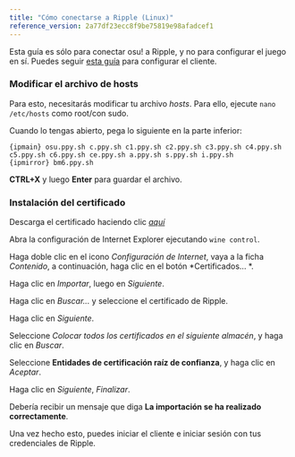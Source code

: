 ```yaml
---
title: "Cómo conectarse a Ripple (Linux)"
reference_version: 2a77df23ecc8f9be75819e98afadcef1
---
```

Esta guía es sólo para conectar osu! a Ripple, y no para configurar el juego en sí. Puedes seguir [esta guía](https://gist.github.com/Francesco149/a2f796683a4e5195458f4bb171d88eb0) para configurar el cliente.

### Modificar el archivo de hosts
Para esto, necesitarás modificar tu archivo *hosts*. Para ello, ejecute `nano /etc/hosts` como root/con sudo.

Cuando lo tengas abierto, pega lo siguiente en la parte inferior:

```
{ipmain} osu.ppy.sh c.ppy.sh c1.ppy.sh c2.ppy.sh c3.ppy.sh c4.ppy.sh c5.ppy.sh c6.ppy.sh ce.ppy.sh a.ppy.sh s.ppy.sh i.ppy.sh
{ipmirror} bm6.ppy.sh
```
**CTRL+X** y luego **Enter** para guardar el archivo.

### Instalación del certificado
Descarga el certificado haciendo clic [*aquí*](https://zxq.co/ripple/ripple-server-switcher/-/raw/master/RippleServerSwitcher/Resources/ripple.cer?inline=false)

Abra la configuración de Internet Explorer ejecutando `wine control`.

Haga doble clic en el icono *Configuración de Internet*, vaya a la ficha *Contenido*, a continuación, haga clic en el botón *Certificados... *.

Haga clic en *Importar*, luego en *Siguiente*.

Haga clic en *Buscar...* y seleccione el certificado de Ripple.

Haga clic en *Siguiente*.

Seleccione *Colocar todos los certificados en el siguiente almacén*, y haga clic en *Buscar*.

Seleccione **Entidades de certificación raíz de confianza**, y haga clic en *Aceptar*.

Haga clic en *Siguiente*, *Finalizar*.

Debería recibir un mensaje que diga **La importación se ha realizado correctamente**.


Una vez hecho esto, puedes iniciar el cliente e iniciar sesión con tus credenciales de Ripple.